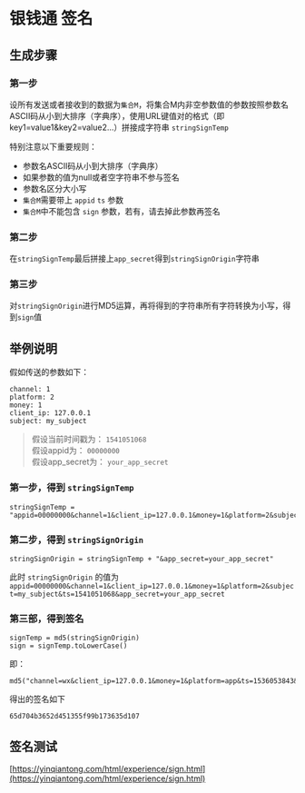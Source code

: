 # 银钱通 签名

## 生成步骤

### 第一步

设所有发送或者接收到的数据为`集合M`，将集合M内非空参数值的参数按照参数名ASCII码从小到大排序（字典序），使用URL键值对的格式（即key1=value1&key2=value2…）拼接成字符串 `stringSignTemp`

特别注意以下重要规则：

* 参数名ASCII码从小到大排序（字典序）
* 如果参数的值为null或者空字符串不参与签名
* 参数名区分大小写
* `集合M`需要带上 `appid` `ts` 参数
* `集合M`中不能包含 `sign` 参数，若有，请去掉此参数再签名

### 第二步

在`stringSignTemp`最后拼接上`app_secret`得到`stringSignOrigin`字符串

### 第三步

对`stringSignOrigin`进行MD5运算，再将得到的字符串所有字符转换为小写，得到`sign`值

## 举例说明

假如传送的参数如下：

```
channel: 1
platform: 2
money: 1
client_ip: 127.0.0.1
subject: my_subject
```

> 假设当前时间戳为： `1541051068`  
> 假设appid为： `00000000`  
> 假设app_secret为： `your_app_secret`  

### 第一步，得到 `stringSignTemp`

```
stringSignTemp = "appid=00000000&channel=1&client_ip=127.0.0.1&money=1&platform=2&subject=my_subject&ts=1541051068"
```

### 第二步，得到 `stringSignOrigin`

```
stringSignOrigin = stringSignTemp + "&app_secret=your_app_secret"
```

此时 `stringSignOrigin` 的值为 `appid=00000000&channel=1&client_ip=127.0.0.1&money=1&platform=2&subject=my_subject&ts=1541051068&app_secret=your_app_secret`

### 第三部，得到签名

```
signTemp = md5(stringSignOrigin)
sign = signTemp.toLowerCase()
```

即：

```
md5("channel=wx&client_ip=127.0.0.1&money=1&platform=app&ts=1536053843&app_secret=your_app_secret").toLowerCase()
```

得出的签名如下

```
65d704b3652d451355f99b173635d107
```

## 签名测试

[https://yinqiantong.com/html/experience/sign.html](https://yinqiantong.com/html/experience/sign.html)
